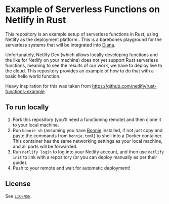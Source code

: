 # Example of Serverless Functions on Netlify in Rust

This repository is an example setup of serverless functions in Rust, using Netlify as the deployment platform.. This is a barebones playground for the serverless systems that will be integrated into [Diana](https://github.com/arctic-hen7/diana).

Unfortunately, Netlify Dev (which allows locally developing functions and the like for Netlify on your machine) does not yet support Rust serverless functions, meaning to see the results of our work, we have to deploy live to the cloud. This repository provides an example of how to do that with a basic hello world function.

Heavy inspiration for this was taken from <https://github.com/netlify/rust-functions-example>.

## To run locally

1. Fork this repository (you'll need a functioning remote) and then clone it to your local machine.
2. Run `bonnie sh` (assuming you have [Bonnie](https://github.com/arctic-hen7/bonnie) installed, if not just copy and paste the commands from `bonnie.toml`) to shell into a Docker container. This container has the same networking settings as your local machine, and all ports will be forwarded.
3. Run `netlify login` to log into your Netlify account, and then use `netlify init` to link with a repository (or you can deploy manually as per their guide).
4. Push to your remote and wait for automatic deployment!

## License

See [`LICENSE`](./LICENSE).
